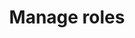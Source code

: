 ---
sidebar_label: Manage roles
title: Manage roles
displayed_sidebar: tutorialSidebar
sidebar_position: 3
---